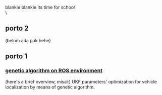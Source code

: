 blankie blankie its time for school\
\


## porto 2
(belom ada pak hehe)

## porto 1
### [genetic algorithm on ROS environment](ga.md)

(here's a brief overview, misal:)
UKF parameters' optimization for vehicle localization by means of genetic algorithm.
